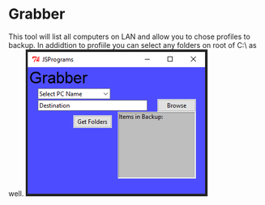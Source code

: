# Grabber
This tool will list all computers on LAN and allow you to chose profiles to backup. In addidtion to profiile you can select any folders on root of C:\ as well. 
![](images/Grabber.png)
